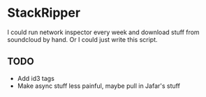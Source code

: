 # StackRipper

I could run network inspector every week and download stuff from
soundcloud by hand. Or I could just write this script.

## TODO

- Add id3 tags
- Make async stuff less painful, maybe pull in Jafar's stuff
